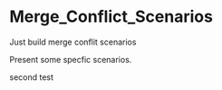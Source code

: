 # Merge_Conflict_Scenarios

Just build merge conflit scenarios

Present some specfic scenarios.

second test
